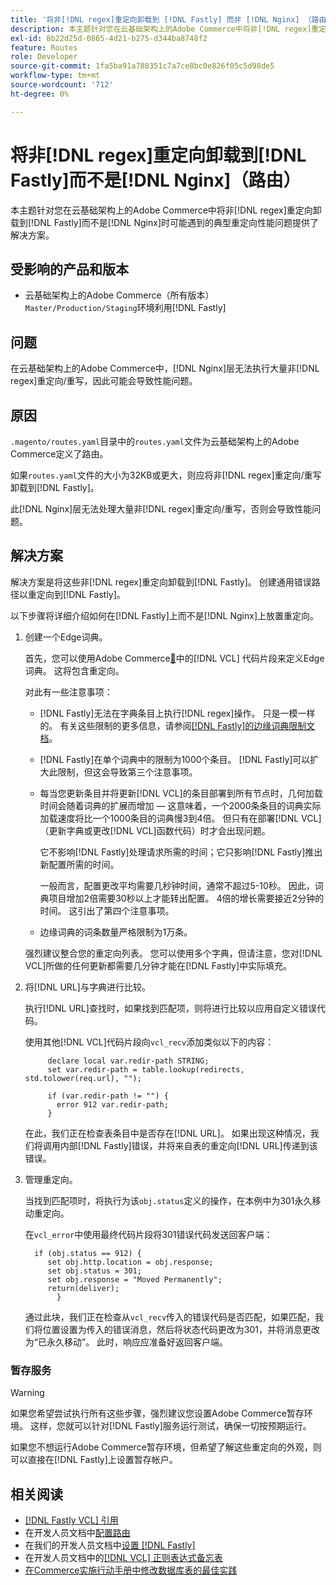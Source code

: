 ```yaml
---
title: '将非[!DNL regex]重定向卸载到 [!DNL Fastly] 而非 [!DNL Nginx] （路由）'
description: 本主题针对您在云基础架构上的Adobe Commerce中将非[!DNL regex]重定向卸载到 [!DNL Fastly] 而不是 [!DNL Nginx] 时可能遇到的典型重定向性能问题提供解决方案。
exl-id: 8b22d25d-0865-4d21-b275-d344ba8748f2
feature: Routes
role: Developer
source-git-commit: 1fa5ba91a788351c7a7ce8bc0e826f05c5d98de5
workflow-type: tm+mt
source-wordcount: '712'
ht-degree: 0%

---
```


# 将非[!DNL regex]重定向卸载到[!DNL Fastly]而不是[!DNL Nginx]（路由）

本主题针对您在云基础架构上的Adobe Commerce中将非[!DNL regex]重定向卸载到[!DNL Fastly]而不是[!DNL Nginx]时可能遇到的典型重定向性能问题提供了解决方案。

## 受影响的产品和版本

* 云基础架构上的Adobe Commerce（所有版本） `Master/Production/Staging`环境利用[!DNL Fastly]

## 问题

在云基础架构上的Adobe Commerce中，[!DNL Nginx]层无法执行大量非[!DNL regex]重定向/重写，因此可能会导致性能问题。

## 原因

`.magento/routes.yaml`目录中的`routes.yaml`文件为云基础架构上的Adobe Commerce定义了路由。

如果`routes.yaml`文件的大小为32KB或更大，则应将非[!DNL regex]重定向/重写卸载到[!DNL Fastly]。

此[!DNL Nginx]层无法处理大量非[!DNL regex]重定向/重写，否则会导致性能问题。

## 解决方案

解决方案是将这些非[!DNL regex]重定向卸载到[!DNL Fastly]。 创建通用错误路径以重定向到[!DNL Fastly]。

以下步骤将详细介绍如何在[!DNL Fastly]上而不是[!DNL Nginx]上放置重定向。

1. 创建一个Edge词典。

   首先，您可以使用Adobe Commerce[&#128279;](/docs/commerce-cloud-service/user-guide/cdn/custom-vcl-snippets/fastly-vcl-custom-snippets.html)中的[!DNL VCL] 代码片段来定义Edge词典。 这将包含重定向。

   对此有一些注意事项：

   * [!DNL Fastly]无法在字典条目上执行[!DNL regex]操作。 只是一模一样的。 有关这些限制的更多信息，请参阅[[!DNL Fastly]的边缘词典限制文档](https://docs.fastly.com/guides/edge-dictionaries/about-edge-dictionaries#limitations-and-considerations)。
   * [!DNL Fastly]在单个词典中的限制为1000个条目。 [!DNL Fastly]可以扩大此限制，但这会导致第三个注意事项。
   * 每当您更新条目并将更新[!DNL VCL]的条目部署到所有节点时，几何加载时间会随着词典的扩展而增加 — 这意味着，一个2000条条目的词典实际加载速度将比一个1000条目的词典慢3到4倍。 但只有在部署[!DNL VCL]（更新字典或更改[!DNL VCL]函数代码）时才会出现问题。

     它不影响[!DNL Fastly]处理请求所需的时间；它只影响[!DNL Fastly]推出新配置所需的时间。

     一般而言，配置更改平均需要几秒钟时间，通常不超过5-10秒。 因此，词典项目增加2倍需要30秒以上才能转出配置。 4倍的增长需要接近2分钟的时间。 这引出了第四个注意事项。

   * 边缘词典的词条数量严格限制为1万条。

   强烈建议整合您的重定向列表。 您可以使用多个字典，但请注意，您对[!DNL VCL]所做的任何更新都需要几分钟才能在[!DNL Fastly]中实际填充。

1. 将[!DNL URL]与字典进行比较。

   执行[!DNL URL]查找时，如果找到匹配项，则将进行比较以应用自定义错误代码。

   使用其他[!DNL VCL]代码片段向`vcl_recv`添加类似以下的内容：

   ```
        declare local var.redir-path STRING;
        set var.redir-path = table.lookup(redirects, std.tolower(req.url), "");
   
        if (var.redir-path != "") {
          error 912 var.redir-path;
        }
   ```

   在此，我们正在检查表条目中是否存在[!DNL URL]。 如果出现这种情况，我们将调用内部[!DNL Fastly]错误，并将来自表的重定向[!DNL URL]传递到该错误。

1. 管理重定向。

   当找到匹配项时，将执行为该`obj.status`定义的操作，在本例中为301永久移动重定向。

   在`vcl_error`中使用最终代码片段将301错误代码发送回客户端：

   ```
     if (obj.status == 912) {
        set obj.http.location = obj.response;
        set obj.status = 301;
        set obj.response = "Moved Permanently";
        return(deliver);
          }
   ```

   通过此块，我们正在检查从`vcl_recv`传入的错误代码是否匹配，如果匹配，我们将位置设置为传入的错误消息，然后将状态代码更改为301，并将消息更改为“已永久移动”。 此时，响应应准备好返回客户端。

### 暂存服务

>[!WARNING]
>
>如果您希望尝试执行所有这些步骤，强烈建议您设置Adobe Commerce暂存环境。 这样，您就可以针对[!DNL Fastly]服务运行测试，确保一切按预期运行。

如果您不想运行Adobe Commerce暂存环境，但希望了解这些重定向的外观，则可以直接在[!DNL Fastly]上设置暂存帐户。

## 相关阅读

* [[!DNL Fastly VCL] 引用](https://docs.fastly.com/vcl/)
* 在开发人员文档中[配置路由](/docs/commerce-cloud-service/user-guide/configure/routes/routes-yaml.html)
* 在我们的开发人员文档中[设置 [!DNL Fastly]](/docs/commerce-cloud-service/user-guide/cdn/setup-fastly/fastly-configuration.html)
* 在开发人员文档中的[[!DNL VCL] 正则表达式备忘表](https://docs.fastly.com/en/guides/vcl-regular-expression-cheat-sheet)
* [在Commerce实施行动手册中修改数据库表的最佳实践](https://experienceleague.adobe.com/zh-hans/docs/commerce-operations/implementation-playbook/best-practices/development/modifying-core-and-third-party-tables#why-adobe-recommends-avoiding-modifications)
